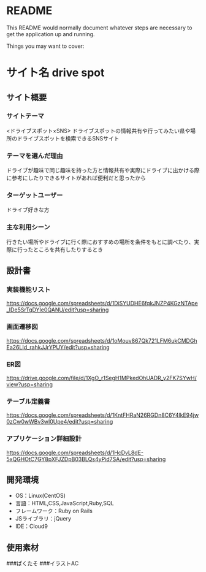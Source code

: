 # README

This README would normally document whatever steps are necessary to get the
application up and running.

Things you may want to cover:

# サイト名 drive spot

## サイト概要
### サイトテーマ
<ドライブスポット×SNS>
ドライブスポットの情報共有や行ってみたい県や場所のドライブスポットを検索できるSNSサイト

### テーマを選んだ理由
ドライブが趣味で同じ趣味を持った方と情報共有や実際にドライブに出かける際に参考にしたりできるサイトがあれば便利だと思ったから

### ターゲットユーザー
ドライブ好きな方

### 主な利用シーン
行きたい場所やドライブに行く際におすすめの場所を条件をもとに調べたり、実際に行ったところを共有したりするとき

## 設計書
### 実装機能リスト
https://docs.google.com/spreadsheets/d/1DiSYUDHE6fqkJNZP4KGzNTApe_IDe5SrTgDYIe0QANU/edit?usp=sharing
### 画面遷移図
https://docs.google.com/spreadsheets/d/1oMouv867Qk721LFM6ukCMDGhEa26LId_rahkJJrYPUY/edit?usp=sharing
### ER図
https://drive.google.com/file/d/1XgO_r1SegH1MPkedOhUADR_y2FK7SYwH/view?usp=sharing
### テーブル定義書
https://docs.google.com/spreadsheets/d/1KntFHRaN26RGDn8C6Y4lkE94jw0zCw0wWBv3wI0Upe4/edit?usp=sharing
### アプリケーション詳細設計
https://docs.google.com/spreadsheets/d/1HcDvL8dE-5xQGHOtC7GY8pXFJZDpB03BLQs4yPid7SA/edit?usp=sharing

## 開発環境
- OS：Linux(CentOS)
- 言語：HTML,CSS,JavaScript,Ruby,SQL
- フレームワーク：Ruby on Rails
- JSライブラリ：jQuery
- IDE：Cloud9

## 使用素材
###ぱくたそ
###イラストAC